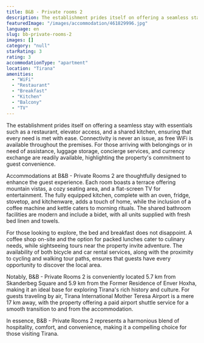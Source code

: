 ```yaml
---
title: B&B - Private rooms 2
description: The establishment prides itself on offering a seamless stay with essentials such as a restaurant, elevator access, and a shared kitchen, ensuring that every nee
featuredImage: "/images/accommodation/461829996.jpg"
language: en
slug: bb-private-rooms-2
images: []
category: "null"
starRating: 3
rating: 3
accommodationType: "apartment"
location: "Tirana"
amenities:
  - "WiFi"
  - "Restaurant"
  - "Breakfast"
  - "Kitchen"
  - "Balcony"
  - "TV"
---
```


The establishment prides itself on offering a seamless stay with essentials such as a restaurant, elevator access, and a shared kitchen, ensuring that every need is met with ease. Connectivity is never an issue, as free WiFi is available throughout the premises. For those arriving with belongings or in need of assistance, luggage storage, concierge services, and currency exchange are readily available, highlighting the property's commitment to guest convenience.

Accommodations at B&B - Private Rooms 2 are thoughtfully designed to enhance the guest experience. Each room boasts a terrace offering mountain vistas, a cozy seating area, and a flat-screen TV for entertainment. The fully equipped kitchen, complete with an oven, fridge, stovetop, and kitchenware, adds a touch of home, while the inclusion of a coffee machine and kettle caters to morning rituals. The shared bathroom facilities are modern and include a bidet, with all units supplied with fresh bed linen and towels.

For those looking to explore, the bed and breakfast does not disappoint. A coffee shop on-site and the option for packed lunches cater to culinary needs, while sightseeing tours near the property invite adventure. The availability of both bicycle and car rental services, along with the proximity to cycling and walking tour paths, ensures that guests have every opportunity to discover the local area.

Notably, B&B - Private Rooms 2 is conveniently located 5.7 km from Skanderbeg Square and 5.9 km from the Former Residence of Enver Hoxha, making it an ideal base for exploring Tirana's rich history and culture. For guests traveling by air, Tirana International Mother Teresa Airport is a mere 17 km away, with the property offering a paid airport shuttle service for a smooth transition to and from the accommodation.

In essence, B&B - Private Rooms 2 represents a harmonious blend of hospitality, comfort, and convenience, making it a compelling choice for those visiting Tirana.

